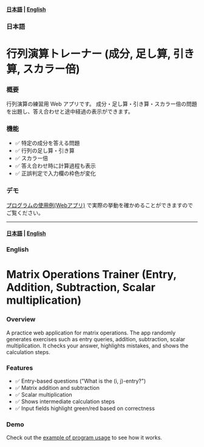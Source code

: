 #### [日本語](#日本語) | [English](#english)
### 日本語
# 行列演算トレーナー (成分, 足し算, 引き算, スカラー倍)

### 概要
行列演算の練習用 Web アプリです。
成分・足し算・引き算・スカラー倍の問題を出題し、答え合わせと途中経過の表示ができます。

### 機能
- ✅ 特定の成分を答える問題
- ✅ 行列の足し算・引き算
- ✅ スカラー倍
- ✅ 答え合わせ時に計算過程も表示
- ✅ 正誤判定で入力欄の枠色が変化

### デモ

[プログラムの使用例(Webアプリ)](https://tanaken-basis.github.io/mot-entry-add-sub-scalar/) で実際の挙動を確かめることができますのでご覧ください。

---

#### [日本語](#日本語) | [English](#english)
### English
# Matrix Operations Trainer (Entry, Addition, Subtraction, Scalar multiplication)

### Overview

A practice web application for matrix operations.
The app randomly generates exercises such as entry queries, addition, subtraction, scalar multiplication.
It checks your answer, highlights mistakes, and shows the calculation steps.

### Features

* ✅ Entry-based questions ("What is the (i, j)-entry?")
* ✅ Matrix addition and subtraction
* ✅ Scalar multiplication
* ✅ Shows intermediate calculation steps
* ✅ Input fields highlight green/red based on correctness

### Demo

Check out the [example of program usage](https://tanaken-basis.github.io/mot-entry-add-sub-scalar/) to see how it works.
